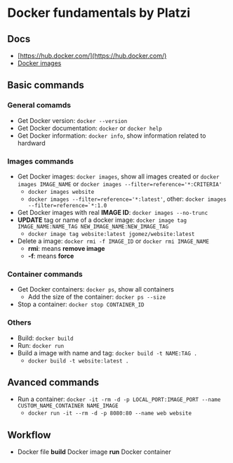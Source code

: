 # Docker fundamentals by **Platzi**
## Docs
- [https://hub.docker.com/](https://hub.docker.com/)
- [Docker images](https://hub.docker.com/?search?q=)

## Basic commands
### General comamds
- Get Docker version: ```docker --version```
- Get Docker documentation: ```docker``` or ```docker help```
- Get Docker information: ```docker info```, show information related to hardward

### Images commands
- Get Docker images: ```docker images```, show all images created or ```docker images IMAGE_NAME```
	or ```docker images --filter=reference='*:CRITERIA'```
	- ```docker images website```
	- ```docker images --filter=reference='*:latest'```, other: ```docker images --filter=reference=`*:1.0```
- Get Docker images with real **IMAGE ID**: ```docker images --no-trunc```
- **UPDATE** tag or name of a docker image: ```docker image tag IMAGE_NAME:NAME_TAG NEW_IMAGE_NAME:NEW_IMAGE_TAG```
	- ```docker image tag website:latest jgomez/website:latest```
- Delete a image: ```docker rmi -f IMAGE_ID``` or ```docker rmi IMAGE_NAME```
	- **rmi**: means **remove image**
	- **-f**: means **force**

### Container commands
- Get Docker containers: ```docker ps```, show all containers
	- Add the size of the container: ```docker ps --size```
- Stop a container: ```docker stop CONTAINER_ID```

### Others
- Build: ```docker build```
- Run: ```docker run```
- Build a image with name and tag: ```docker build -t NAME:TAG .```
	- ```docker build -t website:latest .```

## Avanced commands
- Run a container: ```docker -it -rm -d -p LOCAL_PORT:IMAGE_PORT --name CUSTOM_NAME_CONTAINER NAME_IMAGE```
	- ```docker run -it --rm -d -p 8080:80 --name web website```

## Workflow
- Docker file **build** Docker image **run** Docker container